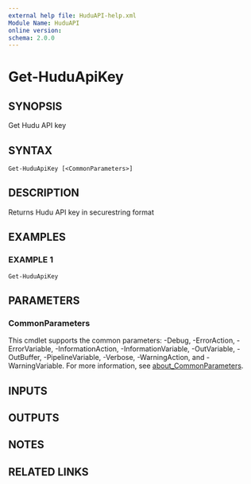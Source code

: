 ```yaml
---
external help file: HuduAPI-help.xml
Module Name: HuduAPI
online version:
schema: 2.0.0
---
```


# Get-HuduApiKey

## SYNOPSIS
Get Hudu API key

## SYNTAX

```
Get-HuduApiKey [<CommonParameters>]
```

## DESCRIPTION
Returns Hudu API key in securestring format

## EXAMPLES

### EXAMPLE 1
```
Get-HuduApiKey
```

## PARAMETERS

### CommonParameters
This cmdlet supports the common parameters: -Debug, -ErrorAction, -ErrorVariable, -InformationAction, -InformationVariable, -OutVariable, -OutBuffer, -PipelineVariable, -Verbose, -WarningAction, and -WarningVariable. For more information, see [about_CommonParameters](http://go.microsoft.com/fwlink/?LinkID=113216).

## INPUTS

## OUTPUTS

## NOTES

## RELATED LINKS
